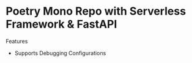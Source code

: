 # Poetry Mono Repo with Serverless Framework & FastAPI

Features
- Supports Debugging Configurations

